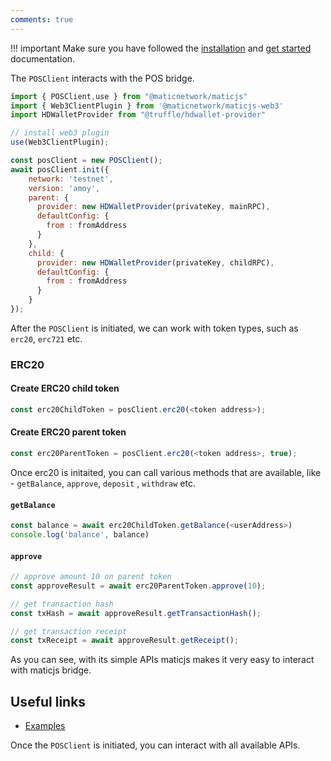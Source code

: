 ```yaml
---
comments: true
---
```


!!! important
    Make sure you have followed the [installation](../installation.md) and [get started](../get-started.md) documentation.

The `POSClient` interacts with the POS bridge.

```js
import { POSClient,use } from "@maticnetwork/maticjs"
import { Web3ClientPlugin } from '@maticnetwork/maticjs-web3'
import HDWalletProvider from "@truffle/hdwallet-provider"

// install web3 plugin
use(Web3ClientPlugin);

const posClient = new POSClient();
await posClient.init({
    network: 'testnet',
    version: 'amoy',
    parent: {
      provider: new HDWalletProvider(privateKey, mainRPC),
      defaultConfig: {
        from : fromAddress
      }
    },
    child: {
      provider: new HDWalletProvider(privateKey, childRPC),
      defaultConfig: {
        from : fromAddress
      }
    }
});

```

After the `POSClient` is initiated, we can work with token types, such as `erc20`, `erc721` etc.

### ERC20

#### Create ERC20 child token

```js
const erc20ChildToken = posClient.erc20(<token address>);
```

#### Create ERC20 parent token

```js
const erc20ParentToken = posClient.erc20(<token address>, true);
```

Once erc20 is initaited, you can call various methods that are available, like - `getBalance`, `approve`, `deposit` , `withdraw` etc.

#### `getBalance`

```js
const balance = await erc20ChildToken.getBalance(<userAddress>)
console.log('balance', balance)
```

#### `approve`

```js
// approve amount 10 on parent token
const approveResult = await erc20ParentToken.approve(10);

// get transaction hash
const txHash = await approveResult.getTransactionHash();

// get transaction receipt
const txReceipt = await approveResult.getReceipt();
```

As you can see, with its simple APIs maticjs makes it very easy to interact with maticjs bridge.

## Useful links

- [Examples](https://github.com/maticnetwork/matic.js/tree/master/examples)

Once the `POSClient` is initiated, you can interact with all available APIs.
